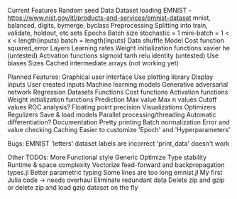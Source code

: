 
Current Features
    Random seed
    Data
        Dataset loading
            EMNIST - https://www.nist.gov/itl/products-and-services/emnist-dataset
                mnist, balanced, digits, bymerge, byclass
        Preprocessing
        Splitting into train, validate, holdout, etc sets
    Epochs
        Batch size
            stochastic = 1
            mini-batch = 1 < x < length(inputs)
            batch = length(inputs)
        Data shuffle
    Model
        Cost function
            squared_error
    Layers
        Learning rates
        Weight initialization functions
            xavier
            he (untested)
        Activation functions
            sigmoid
            tanh
            relu
            identity (untested)
        Use biases
        Sizes
    Cached intermediate arrays (not working yet)

Planned Features:
    Graphical user interface
        Use plotting library
        Display inputs
        User created inputs
    Machine learning models
        Generative adversarial network
        Regression
    Datasets
    Functions
        Cost functions
        Activation functions
        Weight initialization functions
        Prediction
            Max value
            Max n values
            Cutoff values
                ROC analysis?
    Floating point precision
    Visualizations
    Optimizers
    Regulizers
    Save & load models
    Parallel processing/threading
    Automatic differentiation?
    Documentation
    Pretty printing
    Batch normalization
    Error and value checking
    Caching
    Easier to customize 'Epoch' and 'Hyperparameters'

Bugs:
    EMNIST 'letters' dataset labels are incorrect
    'print_data' doesn't work

Other TODOs:
    More
        Functional style
        Generic
    Optimize
        Type stability
        Runtime & space complexity
            Vectorize feed-forward and backpropagation
        types.jl
            Better parametric typing
            Some lines are too long
        emnist.jl
            My first Julia code -> needs overhaul
            Eliminate redundant data
                Delete zip and gzip or delete zip and load gzip dataset on the fly
